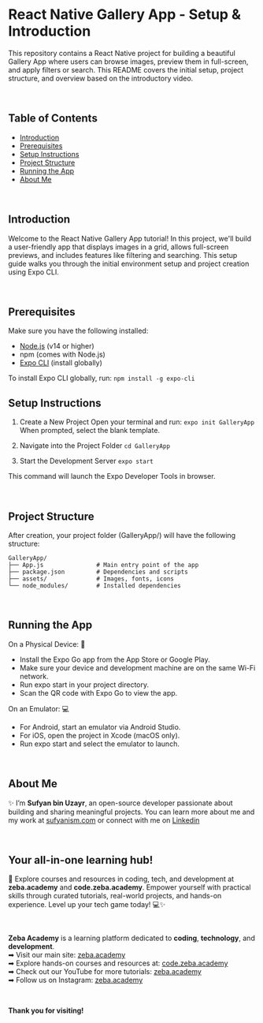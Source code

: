 # React Native Gallery App - Setup & Introduction
This repository contains a React Native project for building a beautiful Gallery App where users can browse images, preview them in full-screen, and apply filters or search. This README covers the initial setup, project structure, and overview based on the introductory video.

</br>

## Table of Contents

- [Introduction](#introduction)
- [Prerequisites](#prerequisites)
- [Setup Instructions](#setup-instructions)
- [Project Structure](#project-structure)
- [Running the App](#running-the-app)
- [About Me](#about-me)

</br>

## Introduction
Welcome to the React Native Gallery App tutorial! In this project, we'll build a user-friendly app that displays images in a grid, allows full-screen previews, and includes features like filtering and searching. 
This setup guide walks you through the initial environment setup and project creation using Expo CLI.

</br>

## Prerequisites

Make sure you have the following installed:
- [Node.js](https://nodejs.org/) (v14 or higher)
- npm (comes with Node.js)
- [Expo CLI](https://expo.dev/) (install globally)
  
To install Expo CLI globally, run:
`npm install -g expo-cli`


## Setup Instructions

1. Create a New Project
Open your terminal and run:
`expo init GalleryApp`
When prompted, select the blank template.

2. Navigate into the Project Folder
`cd GalleryApp`

3. Start the Development Server
`expo start`

This command will launch the Expo Developer Tools in browser.

</br>

## Project Structure
After creation, your project folder (GalleryApp/) will have the following structure:
```
GalleryApp/
├── App.js               # Main entry point of the app
├── package.json         # Dependencies and scripts
├── assets/              # Images, fonts, icons
└── node_modules/        # Installed dependencies
```

</br>

## Running the App

On a Physical Device: 📱
- Install the Expo Go app from the App Store or Google Play.
- Make sure your device and development machine are on the same Wi-Fi network.
- Run expo start in your project directory.
- Scan the QR code with Expo Go to view the app.

On an Emulator: 💻
- For Android, start an emulator via Android Studio.
- For iOS, open the project in Xcode (macOS only).
- Run expo start and select the emulator to launch.



</br>

## About Me 
✨ I’m **Sufyan bin Uzayr**, an open-source developer passionate about building and sharing meaningful projects.
You can learn more about me and my work at [sufyanism.com](https://sufyanism.com/) or connect with me on [Linkedin](https://www.linkedin.com/in/sufyanism)

</br>

## Your all-in-one learning hub! 
🚀 Explore courses and resources in coding, tech, and development at **zeba.academy** and **code.zeba.academy**. Empower yourself with practical skills through curated tutorials, real-world projects, and hands-on experience. Level up your tech game today! 💻✨

</br>

**Zeba Academy**  is a learning platform dedicated to **coding**, **technology**, and **development**.  
➡ Visit our main site: [zeba.academy](https://zeba.academy)   </br>
➡ Explore hands-on courses and resources at: [code.zeba.academy](https://code.zeba.academy)   </br>
➡ Check out our YouTube for more tutorials: [zeba.academy](https://www.youtube.com/@zeba.academy)  </br>
➡ Follow us on Instagram: [zeba.academy](https://www.instagram.com/zeba.academy/)  </br>

</br>

**Thank you for visiting!** 
